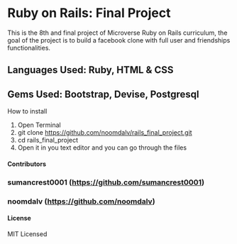# Ruby on Rails: Final Project

This is the 8th and final project of Microverse Ruby on Rails curriculum, the goal of the project
is to build a facebook clone with full user and friendships functionalities.

## Languages Used: Ruby, HTML & CSS
## Gems Used: Bootstrap, Devise, Postgresql

How to install

1. Open Terminal
2. git clone https://github.com/noomdalv/rails_final_project.git
3. cd rails_final_project
4. Open it in you text editor and you can go through the files


#### Contributors
### sumancrest0001 (https://github.com/sumancrest0001)

### noomdalv (https://github.com/noomdalv)


#### License

MIT Licensed
